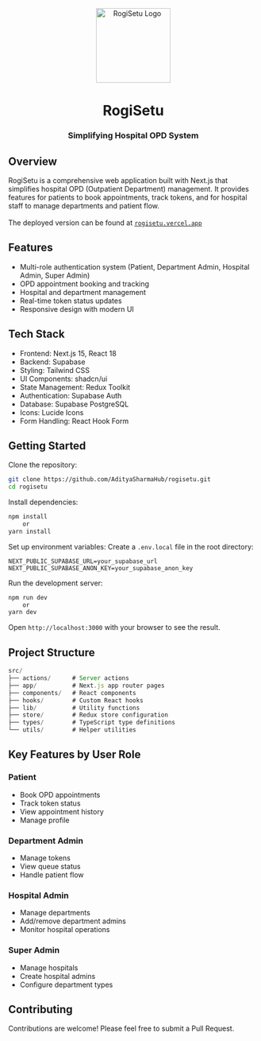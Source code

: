 <div align="center">
    <img src="https://github.com/user-attachments/assets/85e65bf3-2fa5-4cc4-9f1e-c46f40ec069e" alt="RogiSetu Logo" width="150" />
    <div id="toc">
      <ul style="list-style: none">
        <summary>
          <h1>RogiSetu</h1>
        </summary>
      </ul>
    </div>
    <h3>Simplifying Hospital OPD System<h3>
</div>

## Overview

RogiSetu is a comprehensive web application built with Next.js that simplifies hospital OPD (Outpatient Department) management. It provides features for patients to book appointments, track tokens, and for hospital staff to manage departments and patient flow.
<br /><br />
The deployed version can be found at [`rogisetu.vercel.app`](https://rogisetu.vercel.app)

## Features

- Multi-role authentication system (Patient, Department Admin, Hospital Admin, Super Admin)
- OPD appointment booking and tracking
- Hospital and department management
- Real-time token status updates
- Responsive design with modern UI

## Tech Stack

- Frontend: Next.js 15, React 18
- Backend: Supabase
- Styling: Tailwind CSS
- UI Components: shadcn/ui
- State Management: Redux Toolkit
- Authentication: Supabase Auth
- Database: Supabase PostgreSQL
- Icons: Lucide Icons
- Form Handling: React Hook Form

## Getting Started

Clone the repository:

```bash
git clone https://github.com/AdityaSharmaHub/rogisetu.git
cd rogisetu
```

Install dependencies:

```bash
npm install
    or
yarn install
```

Set up environment variables:
Create a `.env.local` file in the root directory:

```env
NEXT_PUBLIC_SUPABASE_URL=your_supabase_url
NEXT_PUBLIC_SUPABASE_ANON_KEY=your_supabase_anon_key
```

Run the development server:

```bash
npm run dev
    or
yarn dev
```

Open `http://localhost:3000` with your browser to see the result.

## Project Structure

```javascript
src/
├── actions/      # Server actions
├── app/          # Next.js app router pages
├── components/   # React components
├── hooks/        # Custom React hooks
├── lib/          # Utility functions
├── store/        # Redux store configuration
├── types/        # TypeScript type definitions
└── utils/        # Helper utilities
```

## Key Features by User Role

### Patient

- Book OPD appointments
- Track token status
- View appointment history
- Manage profile

### Department Admin

- Manage tokens
- View queue status
- Handle patient flow

### Hospital Admin

- Manage departments
- Add/remove department admins
- Monitor hospital operations

### Super Admin

- Manage hospitals
- Create hospital admins
- Configure department types

## Contributing

Contributions are welcome! Please feel free to submit a Pull Request.
